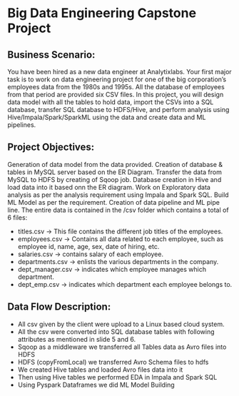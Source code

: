 # Big Data Engineering Capstone Project

## Business Scenario: 

You have been hired as a new data engineer at Analytixlabs. Your first major task is to work on data engineering project for one of the 
big corporation’s employees data from the 1980s and 1995s. All the database of employees from that period are provided six CSV files. 
In this project, you will design data model with all the tables to hold data, import the CSVs into a SQL database, 
transfer SQL database to HDFS/Hive, and perform analysis using Hive/Impala/Spark/SparkML using the data and create data and ML pipelines.

## Project Objectives:

Generation of data model from the data provided. Creation of database & tables in MySQL server based on the ER Diagram. Transfer the data from MySQL to HDFS by creating of Sqoop job. Database creation in Hive and load data into it based onn the ER diagram. Work on Exploratory data analysis as per the analysis requirement using Impala and Spark SQL. Build ML Model as per the requirement. Creation of data pipeline and ML pipe line.
The entire data is contained in the /csv folder which contains a total of 6 files:

- titles.csv -> This file contains the different job titles of the employees.
- employees.csv -> Contains all data related to each employee, such as employee id, name, age, sex, date of hiring, etc.
- salaries.csv -> contains salary of each employee.
- departments.csv -> enlists the various departments in the company.
- dept_manager.csv -> indicates which employee manages which department.
- dept_emp.csv -> indicates which department each employee belongs to.

## Data Flow Description:

- All csv given by the client were upload to a Linux based cloud system.
- All the csv were converted into SQL database tables with following attributes as mentioned in slide 5 and 6.
- Sqoop as a middleware we transferred all Tables data as Avro files into HDFS 
- HDFS (copyFromLocal) we transferred Avro Schema files to hdfs 
- We created Hive tables and loaded Avro files data into it
- Then using Hive tables we performed EDA in Impala and Spark SQL
- Using Pyspark Dataframes we did ML Model Building



